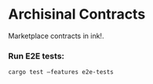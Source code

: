# Archisinal Contracts

Marketplace contracts in ink!.


### Run E2E tests:

`cargo test —features e2e-tests`